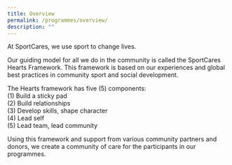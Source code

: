 ```yaml
---
title: Overview
permalink: /programmes/overview/
description: ""
---
```

At SportCares, we use sport to change lives. 

Our guiding model for all we do in the community is called the SportCares Hearts Framework. This framework is based on our experiences and global best practices in community sport and social development. 

The Hearts framework has five (5) components:   
(1) Build a sticky pad  
(2) Build relationships  
(3) Develop skills, shape character  
(4) Lead self  
(5) Lead team, lead community

Using this framework and support from various community partners and donors, we create a community of care for the participants in our programmes. 